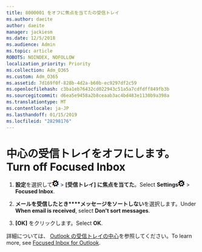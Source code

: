 ```yaml
---
title: 8000001 をオフに焦点を当てたの受信トレイ
ms.author: daeite
author: daeite
manager: jackiesm
ms.date: 12/5/2018
ms.audience: Admin
ms.topic: article
ROBOTS: NOINDEX, NOFOLLOW
localization_priority: Priority
ms.collection: Adm_O365
ms.custom: Adm_O365
ms.assetid: 7d169f0f-828b-4d2a-b60b-ec9297df2c59
ms.openlocfilehash: c3ba1eb76432cd022943c51a5a7cdfdff849fb3b
ms.sourcegitcommit: d6ea5e9458a2b8ceaab3ac4bd483e1130b9a398a
ms.translationtype: MT
ms.contentlocale: ja-JP
ms.lasthandoff: 01/15/2019
ms.locfileid: "28298176"
---
```

# <a name="turn-off-focused-inbox"></a><span data-ttu-id="aea69-102">中心の受信トレイをオフにします。</span><span class="sxs-lookup"><span data-stu-id="aea69-102">Turn off Focused Inbox</span></span>

1. <span data-ttu-id="aea69-103">**設定**を選択して![の設定](media/f4b2e798-fff1-4a14-931f-5677a4543b58.png) \> **[受信トレイ] に焦点を当てた**。</span><span class="sxs-lookup"><span data-stu-id="aea69-103">Select **Settings**![Settings](media/f4b2e798-fff1-4a14-931f-5677a4543b58.png) \> **Focused Inbox**.</span></span>
    
2. <span data-ttu-id="aea69-104">**メールを受信したとき\*\*\*\*メッセージをソートしない**を選択します。</span><span class="sxs-lookup"><span data-stu-id="aea69-104">Under **When email is received**, select **Don't sort messages**.</span></span>
    
3. <span data-ttu-id="aea69-105">**[OK]** をクリックします。</span><span class="sxs-lookup"><span data-stu-id="aea69-105">Select **OK**.</span></span>
    
<span data-ttu-id="aea69-106">詳細については、 [Outlook の受信トレイの中心](https://go.microsoft.com/fwlink/p/?linkid=873108)を参照してください。</span><span class="sxs-lookup"><span data-stu-id="aea69-106">To learn more, see [Focused Inbox for Outlook](https://go.microsoft.com/fwlink/p/?linkid=873108).</span></span>
  

